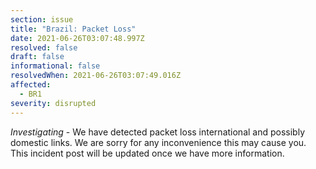 ```yaml
---
section: issue
title: "Brazil: Packet Loss"
date: 2021-06-26T03:07:48.997Z
resolved: false
draft: false
informational: false
resolvedWhen: 2021-06-26T03:07:49.016Z
affected:
  - BR1
severity: disrupted
---
```

*Investigating* - We have detected packet loss international and possibly domestic links. We are sorry for any inconvenience this may cause you. This incident post will be updated once we have more information. 